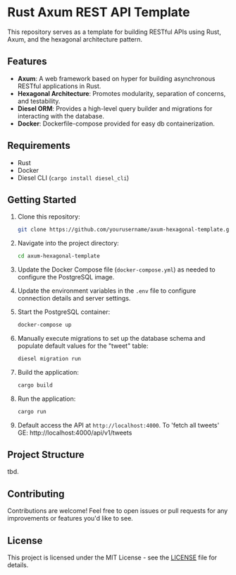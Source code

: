 # Rust Axum REST API Template

This repository serves as a template for building RESTful APIs using Rust, Axum, and the hexagonal architecture pattern.

## Features

- **Axum**: A web framework based on hyper for building asynchronous RESTful applications in Rust.
- **Hexagonal Architecture**: Promotes modularity, separation of concerns, and testability.
- **Diesel ORM**: Provides a high-level query builder and migrations for interacting with the database.
- **Docker**: Dockerfile-compose provided for easy db containerization.

## Requirements

- Rust
- Docker
- Diesel CLI (`cargo install diesel_cli`)

## Getting Started

1. Clone this repository:

    ```bash
    git clone https://github.com/yourusername/axum-hexagonal-template.git
    ```

2. Navigate into the project directory:

    ```bash
    cd axum-hexagonal-template
    ```

3. Update the Docker Compose file (`docker-compose.yml`) as needed to configure the PostgreSQL image.

4. Update the environment variables in the `.env` file to configure connection details and server settings.

5. Start the PostgreSQL container:

    ```bash
    docker-compose up
    ```

6. Manually execute migrations to set up the database schema and populate default values for the "tweet" table:

    ```bash
    diesel migration run
    ```

7. Build the application:

    ```bash
    cargo build
    ```

8. Run the application:

    ```bash
    cargo run
    ```

9. Default access the API at `http://localhost:4000`.
   To 'fetch all tweets' GE:  http://localhost:4000/api/v1/tweets

## Project Structure

tbd.

## Contributing

Contributions are welcome! Feel free to open issues or pull requests for any improvements or features you'd like to see.

## License

This project is licensed under the MIT License - see the [LICENSE](LICENSE) file for details.
